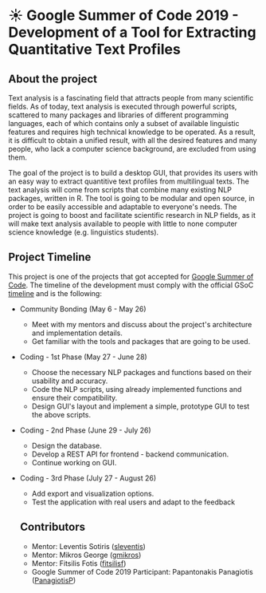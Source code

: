 # :sunny: Google Summer of Code 2019 - Development of a Tool for Extracting Quantitative Text Profiles 
## About the project
Text analysis is a fascinating field that attracts people from many scientific fields. 
As of today, text analysis is executed through powerful scripts, scattered to many packages and libraries of different programming languages, each of which contains only a subset of available linguistic features and requires high technical knowledge to be operated. 
As a result, it is difficult to obtain a unified result, with all the desired features and many people, who lack a computer science background, are excluded from using them. 

The goal of the project is to build a desktop GUI, that provides its users with an easy way to extract quantitive text profiles from multilingual texts. 
The text analysis will come from scripts that combine many existing NLP packages, written in R. 
The tool is going to be modular and open source, in order to be easily accessible and adaptable to everyone's needs. 
The project is going to boost and facilitate scientific research in NLP fields, as it will make text analysis available to people with little to none computer science knowledge (e.g. linguistics students).

## Project Timeline
This project is one of the projects that got accepted for [Google Summer of Code](https://summerofcode.withgoogle.com/about/).
The timeline of the development must comply with the official GSoC [timeline](https://summerofcode.withgoogle.com/how-it-works/#timeline) and is the following:

* Community Bonding (May 6 - May 26)
  * Meet with my mentors and discuss about the project's architecture and implementation details.
  * Get familiar with the tools and packages that are going to be used.

* Coding - 1st Phase (May 27 - June 28)
  * Choose the necessary NLP packages and functions based on their usability and accuracy.
  * Code the NLP scripts, using already implemented functions and ensure their compatibility.
  * Design GUI's layout and implement a simple, prototype GUI to test the above scripts. 

* Coding - 2nd Phase (June 29 - July 26)
  * Design the database.
  * Develop a REST API for frontend - backend communication.
  * Continue working on GUI.

* Coding - 3rd Phase (July 27 - August 26)
  * Add export and visualization options.
  * Test the application with real users and adapt to the feedback
  
  ## Contributors
  * Mentor: Leventis Sotiris ([sleventis](https://github.com/sleventis))
  * Mentor: Mikros George ([gmikros](https://github.com/gmikros))
  * Mentor: Fitsilis Fotis ([fitsilisf](https://github.com/fitsilisf))
  * Google Summer of Code 2019 Participant: Papantonakis Panagiotis ([PanagiotisP](https://github.com/PanagiotisP))
  

